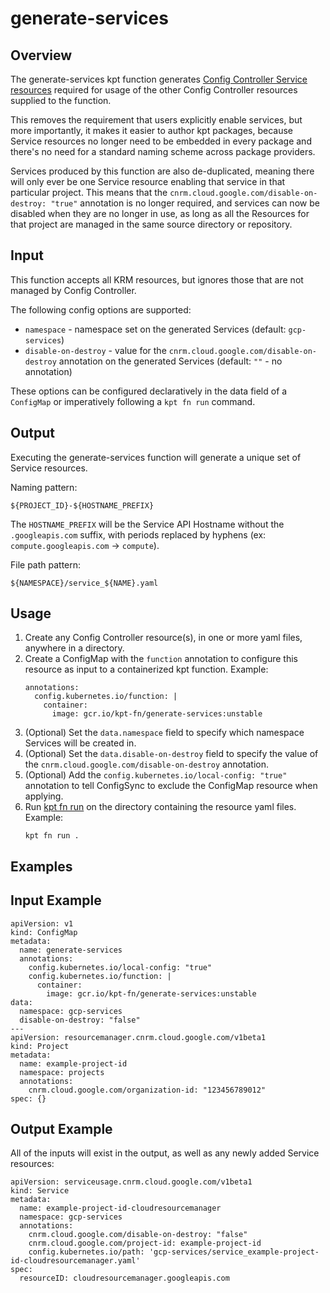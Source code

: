 # generate-services

## Overview

<!--mdtogo:Short-->

The generate-services kpt function generates [Config Controller Service resources](https://cloud.google.com/config-connector/docs/reference/resource-docs/serviceusage/service) required for usage of the other Config Controller resources supplied to the function.

<!--mdtogo-->

This removes the requirement that users explicitly enable services, but more importantly, it makes it easier to author kpt packages, because Service resources no longer need to be embedded in every package and there's no need for a standard naming scheme across package providers.

Services produced by this function are also de-duplicated, meaning there will only ever be one Service resource enabling that service in that particular project. This means that the `cnrm.cloud.google.com/disable-on-destroy: "true"` annotation is no longer required, and services can now be disabled when they are no longer in use, as long as all the Resources for that project are managed in the same source directory or repository.

## Input

This function accepts all KRM resources, but ignores those that are not managed by Config Controller.

The following config options are supported:
- `namespace` - namespace set on the generated Services (default: `gcp-services`)
- `disable-on-destroy` - value for the `cnrm.cloud.google.com/disable-on-destroy` annotation on the generated Services (default: `""` - no annotation)

These options can be configured declaratively in the data field of a `ConfigMap` or imperatively following a `kpt fn run` command.

## Output

Executing the generate-services function will generate a unique set of Service resources.

Naming pattern:

```
${PROJECT_ID}-${HOSTNAME_PREFIX}
```

The `HOSTNAME_PREFIX` will be the Service API Hostname without the `.googleapis.com` suffix, with periods replaced by hyphens (ex: `compute.googleapis.com` -> `compute`).

File path pattern:

```
${NAMESPACE}/service_${NAME}.yaml
```

<!--mdtogo:Long-->

## Usage

1. Create any Config Controller resource(s), in one or more yaml files, anywhere in a directory.
2. Create a ConfigMap with the `function` annotation to configure this resource as input to a containerized kpt function.
    Example:
    ```
    annotations:
      config.kubernetes.io/function: |
        container:
          image: gcr.io/kpt-fn/generate-services:unstable
    ```
3. (Optional) Set the `data.namespace` field to specify which namespace Services will be created in.
4. (Optional) Set the `data.disable-on-destroy` field to specify the value of the `cnrm.cloud.google.com/disable-on-destroy` annotation.
5. (Optional) Add the `config.kubernetes.io/local-config: "true"` annotation to tell ConfigSync to exclude the ConfigMap resource when applying.
6. Run [kpt fn run](https://googlecontainertools.github.io/kpt/guides/consumer/function/#declarative-run) on the directory containing the resource yaml files.
    Example:
    ```
    kpt fn run .
    ```

<!--mdtogo-->

## Examples

<!--mdtogo:Examples-->

## Input Example

```
apiVersion: v1
kind: ConfigMap
metadata:
  name: generate-services
  annotations:
    config.kubernetes.io/local-config: "true"
    config.kubernetes.io/function: |
      container:
        image: gcr.io/kpt-fn/generate-services:unstable
data:
  namespace: gcp-services
  disable-on-destroy: "false"
---
apiVersion: resourcemanager.cnrm.cloud.google.com/v1beta1
kind: Project
metadata:
  name: example-project-id
  namespace: projects
  annotations:
    cnrm.cloud.google.com/organization-id: "123456789012"
spec: {}
```

## Output Example

All of the inputs will exist in the output, as well as any newly added Service resources:

```
apiVersion: serviceusage.cnrm.cloud.google.com/v1beta1
kind: Service
metadata:
  name: example-project-id-cloudresourcemanager
  namespace: gcp-services
  annotations:
    cnrm.cloud.google.com/disable-on-destroy: "false"
    cnrm.cloud.google.com/project-id: example-project-id
    config.kubernetes.io/path: 'gcp-services/service_example-project-id-cloudresourcemanager.yaml'
spec:
  resourceID: cloudresourcemanager.googleapis.com
```

<!--mdtogo-->
